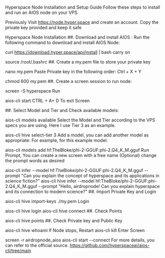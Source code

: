 Hyperspace Node Installation and Setup Guide
Follow these steps to install and run an AIOS node on your VPS.

Previously Visit https://node.hyper.space and create an account. Copy the private key provided and keep it safe

Hyperspace Node Installation
##. Download and install AIOS : Run the following command to download and install AIOS Node:

curl https://download.hyper.space/api/install | bash
carry on

source /root/.bashrc
##. Create a my.pem file to store your private key

nano my.pem
Paste Private key in the following order: Ctrl + X + Y

chmod 600 my.pem
##. Create a screen session to run node:

screen -S hyperspace
Run

aios-cli start
CTRL + A+ D To exit Screen

##. Select Model and Tier and Check available models:

aios-cli models available
Select the Model and Tier according to the VPS specs you are using. Here I use Tier 3 as an example.

aios-cli hive select-tier 3
Add a model, you can add another model as appropriate: For example, for this example model:

aios-cli models add hf:TheBloke/phi-2-GGUF:phi-2.Q4_K_M.gguf
Run Prompt, You can create a new screen with a free name (Optional) change the prompt words as desired

aios-cli infer --model hf:TheBloke/phi-2-GGUF:phi-2.Q4_K_M.gguf --prompt "Can you explain the concept of hyperspace and its applications in science fiction?"
aios-cli hive infer --model hf:TheBloke/phi-2-GGUF:phi-2.Q4_K_M.gguf --prompt "Hello, airdropnode! Can you explain hyperspace and its connection to modern science?"
##. Import Private Key and Login

aios-cli hive import-keys ./my.pem
Login

aios-cli hive login
aios-cli hive connect
##. Check Points

aios-cli hive points
##. Check Private key and Public Key

aios-cli hive whoami
If Node stops, Restart
aios-cli kill
Enter Screen

screen -r airdropnode_aios
aios-cli start --connect
For more details, you can refer to the official source.
https://github.com/hyperspaceai/aios-cli/tree/main
